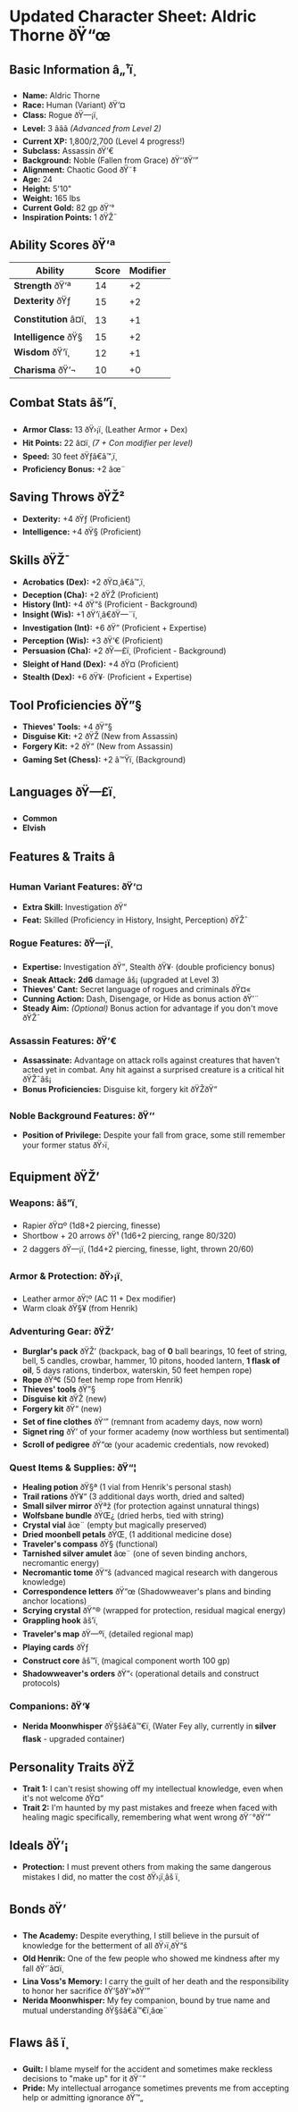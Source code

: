 # Updated Character Sheet: Aldric Thorne ðŸ“œ

## **Basic Information** â„¹ï¸
- **Name:** Aldric Thorne
- **Race:** Human (Variant) ðŸ‘¤
- **Class:** Rogue ðŸ—¡ï¸
- **Level:** 3 â­â­â­ *(Advanced from Level 2)*
- **Current XP:** 1,800/2,700 (Level 4 progress!)
- **Subclass:** Assassin ðŸ’€
- **Background:** Noble (Fallen from Grace) ðŸ‘‘ðŸ’”
- **Alignment:** Chaotic Good ðŸ˜‡
- **Age:** 24
- **Height:** 5'10"
- **Weight:** 165 lbs
- **Current Gold:** 82 gp ðŸ’°
- **Inspiration Points:** 1 ðŸŽ¯

## **Ability Scores** ðŸ’ª
| Ability | Score | Modifier |
|---------|-------|----------|
| **Strength** ðŸ’ª | 14 | +2 |
| **Dexterity** ðŸƒ | 15 | +2 |
| **Constitution** â¤ï¸ | 13 | +1 |
| **Intelligence** ðŸ§  | 15 | +2 |
| **Wisdom** ðŸ‘ï¸ | 12 | +1 |
| **Charisma** ðŸ’¬ | 10 | +0 |

## **Combat Stats** âš”ï¸
- **Armor Class:** 13 ðŸ›¡ï¸ (Leather Armor + Dex)
- **Hit Points:** 22 â¤ï¸ *(7 + Con modifier per level)*
- **Speed:** 30 feet ðŸƒâ€â™‚ï¸
- **Proficiency Bonus:** +2 âœ¨

## **Saving Throws** ðŸŽ²
- **Dexterity:** +4 ðŸƒ (Proficient)
- **Intelligence:** +4 ðŸ§  (Proficient)

## **Skills** ðŸŽ¯
- **Acrobatics (Dex):** +2 ðŸ¤¸â€â™‚ï¸
- **Deception (Cha):** +2 ðŸŽ­ (Proficient)
- **History (Int):** +4 ðŸ“š (Proficient - Background)
- **Insight (Wis):** +1 ðŸ‘ï¸â€ðŸ—¨ï¸
- **Investigation (Int):** +6 ðŸ” (Proficient + Expertise)
- **Perception (Wis):** +3 ðŸ‘€ (Proficient)
- **Persuasion (Cha):** +2 ðŸ—£ï¸ (Proficient - Background)
- **Sleight of Hand (Dex):** +4 ðŸ¤ (Proficient)
- **Stealth (Dex):** +6 ðŸ¥· (Proficient + Expertise)

## **Tool Proficiencies** ðŸ”§
- **Thieves' Tools:** +4 ðŸ”§
- **Disguise Kit:** +2 ðŸŽ­ (New from Assassin)
- **Forgery Kit:** +2 ðŸ“ (New from Assassin)
- **Gaming Set (Chess):** +2 â™Ÿï¸ (Background)

## **Languages** ðŸ—£ï¸
- **Common** 
- **Elvish**

## **Features & Traits** â­

### **Human Variant Features:** ðŸ‘¤
- **Extra Skill:** Investigation ðŸ”
- **Feat:** Skilled (Proficiency in History, Insight, Perception) ðŸŽ¯

### **Rogue Features:** ðŸ—¡ï¸
- **Expertise:** Investigation ðŸ”, Stealth ðŸ¥· (double proficiency bonus)
- **Sneak Attack:** **2d6** damage âš¡ (upgraded at Level 3)
- **Thieves' Cant:** Secret language of rogues and criminals ðŸ¤«
- **Cunning Action:** Dash, Disengage, or Hide as bonus action ðŸ’¨
- **Steady Aim:** *(Optional)* Bonus action for advantage if you don't move ðŸŽ¯

### **Assassin Features:** ðŸ’€
- **Assassinate:** Advantage on attack rolls against creatures that haven't acted yet in combat. Any hit against a surprised creature is a critical hit ðŸŽ¯âš¡
- **Bonus Proficiencies:** Disguise kit, forgery kit ðŸŽ­ðŸ“

### **Noble Background Features:** ðŸ‘‘
- **Position of Privilege:** Despite your fall from grace, some still remember your former status ðŸ›ï¸

## **Equipment** ðŸŽ’

### **Weapons:** âš”ï¸
- Rapier ðŸ¤º (1d8+2 piercing, finesse)
- Shortbow + 20 arrows ðŸ¹ (1d6+2 piercing, range 80/320)
- 2 daggers ðŸ—¡ï¸ (1d4+2 piercing, finesse, light, thrown 20/60)

### **Armor & Protection:** ðŸ›¡ï¸
- Leather armor ðŸ¦º (AC 11 + Dex modifier)
- Warm cloak ðŸ§¥ (from Henrik)

### **Adventuring Gear:** ðŸŽ’
- **Burglar's pack** ðŸŽ’ (backpack, bag of **0** ball bearings, 10 feet of string, bell, 5 candles, crowbar, hammer, 10 pitons, hooded lantern, **1 flask of oil**, 5 days rations, tinderbox, waterskin, 50 feet hempen rope)
- **Rope** ðŸª¢ (50 feet hemp rope from Henrik)
- **Thieves' tools** ðŸ”§
- **Disguise kit** ðŸŽ­ (new)
- **Forgery kit** ðŸ“ (new)
- **Set of fine clothes** ðŸ‘” (remnant from academy days, now worn)
- **Signet ring** ðŸ’ of your former academy (now worthless but sentimental)
- **Scroll of pedigree** ðŸ“œ (your academic credentials, now revoked)

### **Quest Items & Supplies:** ðŸ“¦
- **Healing potion** ðŸ§ª (1 vial from Henrik's personal stash)
- **Trail rations** ðŸ¥“ (3 additional days worth, dried and salted)
- **Small silver mirror** ðŸªž (for protection against unnatural things)
- **Wolfsbane bundle** ðŸŒ¿ (dried herbs, tied with string)
- **Crystal vial** âœ¨ (empty but magically preserved)
- **Dried moonbell petals** ðŸŒ¸ (1 additional medicine dose)
- **Traveler's compass** ðŸ§­ (functional)
- **Tarnished silver amulet** âœ¨ (one of seven binding anchors, necromantic energy)
- **Necromantic tome** ðŸ“š (advanced magical research with dangerous knowledge)
- **Correspondence letters** ðŸ“œ (Shadowweaver's plans and binding anchor locations)
- **Scrying crystal** ðŸ”® (wrapped for protection, residual magical energy)
- **Grappling hook** âš’ï¸
- **Traveler's map** ðŸ—ºï¸ (detailed regional map)
- **Playing cards** ðŸƒ
- **Construct core** âš™ï¸ (magical component worth 100 gp)
- **Shadowweaver's orders** ðŸ“‹ (operational details and construct protocols)

### **Companions:** ðŸ‘¥
- **Nerida Moonwhisper** ðŸ§šâ€â™€ï¸ (Water Fey ally, currently in **silver flask** - upgraded container)

## **Personality Traits** ðŸŽ­
- **Trait 1:** I can't resist showing off my intellectual knowledge, even when it's not welcome ðŸ¤“
- **Trait 2:** I'm haunted by my past mistakes and freeze when faced with healing magic specifically, remembering what went wrong ðŸ˜°ðŸ’”

## **Ideals** ðŸ’¡
- **Protection:** I must prevent others from making the same dangerous mistakes I did, no matter the cost ðŸ›¡ï¸âš ï¸

## **Bonds** ðŸ’
- **The Academy:** Despite everything, I still believe in the pursuit of knowledge for the betterment of all ðŸ›ï¸ðŸ“š
- **Old Henrik:** One of the few people who showed me kindness after my fall ðŸ‘´â¤ï¸
- **Lina Voss's Memory:** I carry the guilt of her death and the responsibility to honor her sacrifice ðŸ‘§ðŸ‘»ðŸ’”
- **Nerida Moonwhisper:** My fey companion, bound by true name and mutual understanding ðŸ§šâ€â™€ï¸âœ¨

## **Flaws** âš ï¸
- **Guilt:** I blame myself for the accident and sometimes make reckless decisions to "make up" for it ðŸ˜”
- **Pride:** My intellectual arrogance sometimes prevents me from accepting help or admitting ignorance ðŸ™„

